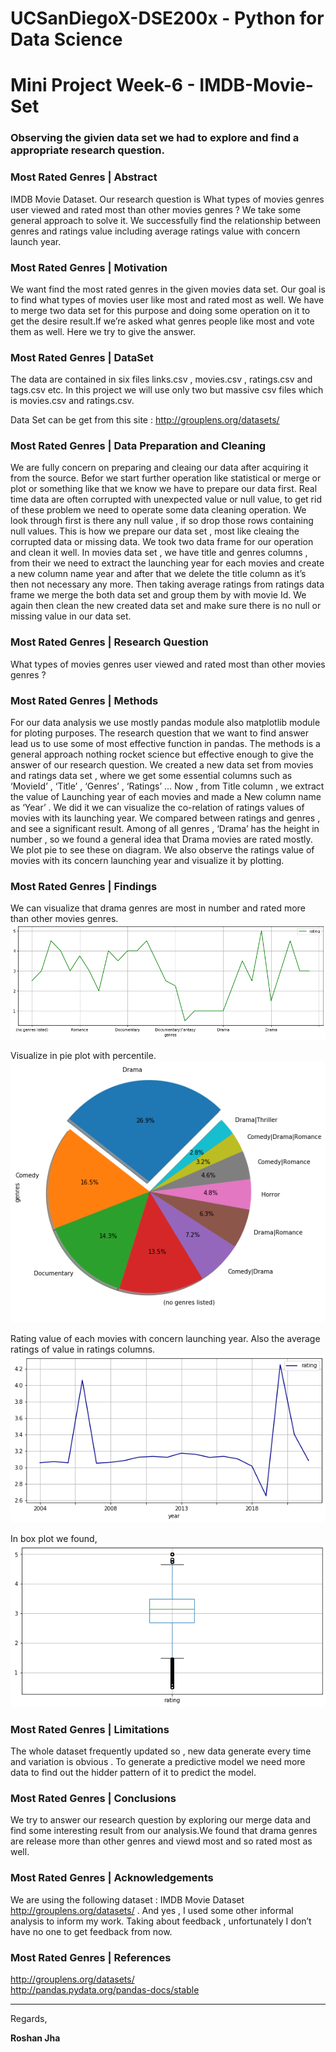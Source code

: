 # UCSanDiegoX-DSE200x - Python for Data Science
# Mini Project Week-6 - IMDB-Movie-Set

### Observing the givien data set we had to explore and find a appropriate research question.

### Most Rated Genres | Abstract
IMDB Movie Dataset. Our research question is What types of movies genres user viewed and rated most than other movies genres ? We take some general approach to solve it. We successfully find the relationship between genres and ratings value including average ratings value with concern launch year.

### Most Rated Genres | Motivation
We want find the most rated genres in the given movies data set. Our goal is to find what types of movies user like most and rated most as well. We have to merge two data set for this purpose and doing some operation on it to get the desire result.If we’re asked what genres people like most and vote them as well. Here we try to give the answer.

### Most Rated Genres | DataSet
The data are contained in six files links.csv , movies.csv , ratings.csv and tags.csv etc. In this project we will use only two but massive csv files which is movies.csv and ratings.csv.

Data Set can be get from this site : http://grouplens.org/datasets/

### Most Rated Genres | Data Preparation and Cleaning
We are fully concern on preparing and cleaing our data after acquiring it from the source. Befor we start further operation like statistical or merge or plot or something like that we know we have to prepare our data first. Real time data are often corrupted with unexpected value or null value, to get rid of these problem we need to operate some data cleaning operation. 
We look through first is there any null value , if so drop those rows containing null values. This is how we prepare our data set , most like cleaing the corrupted data or missing data.
We took two data frame for our operation and clean it well. In movies data set , we have title and genres columns , from their we need to extract the launching year for each movies and create a new column name year and after that we delete the title column as it’s then not necessary any more. Then taking average ratings from ratings data frame we merge the both data set and group them by with movie Id.
We again then clean the new created data set and make sure there is no null or missing value in our data set.

### Most Rated Genres | Research Question
What types of movies genres user viewed and rated most than other movies genres ?

### Most Rated Genres | Methods
For our data analysis we use mostly pandas module also matplotlib module for ploting purposes. The research question that we want to find answer lead us to use some of most effective function in pandas. 
The methods is a general approach nothing rocket science but effective enough to give the answer of our research question.
We created a new data set from movies and ratings data set , where we get some essential columns such as ‘MovieId’ , ‘Title’ , ‘Genres’ , ‘Ratings’ … Now , from Title column , we extract the value of Launching year of each movies and made a New column name as ‘Year’ . We did it we can visualize the co-relation of ratings values of movies with its launching year. We compared between ratings and genres , and see a significant result. Among of all genres , ‘Drama’ has the height in number , so we found a general idea that Drama movies are rated mostly. We plot pie to see these on diagram. 
We also observe the ratings value of movies with its concern launching year and visualize it by plotting.

### Most Rated Genres | Findings
We can visualize that drama genres are most in number and rated more than other movies genres.
![ratings vs genres](Visualizations/1.png)

Visualize in pie plot with percentile.
![most frequent genres](Visualizations/2.png)

Rating value of each movies with concern launching year. Also the average ratings of value in ratings columns.
![avg movie rating over time](Visualizations/4.png)

In box plot we found,
![box plot of avg movie ratings](Visualizations/0.png)

### Most Rated Genres | Limitations

The whole dataset frequently updated so , new data generate every time and variation is obvious . To generate a predictive model we need more data to find out the hidder pattern of it to predict the model.

### Most Rated Genres | Conclusions

We try to answer our research question by exploring our merge data and find some interesting result from our analysis.We found that drama genres are release more than other genres and viewd most and so rated most as well.

### Most Rated Genres | Acknowledgements

We are using the following dataset : IMDB Movie Dataset http://grouplens.org/datasets/  . And yes , I used some other informal analysis to inform my work. Taking about feedback , unfortunately I don’t have no one to get feedback from now.

### Most Rated Genres | References
http://grouplens.org/datasets/ <br>
http://pandas.pydata.org/pandas-docs/stable


---
Regards,

**Roshan Jha**
